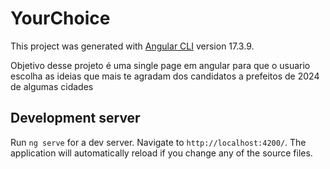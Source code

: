 # YourChoice

This project was generated with [Angular CLI](https://github.com/angular/angular-cli) version 17.3.9.

Objetivo desse projeto é uma single page em angular para que o usuario escolha as ideias que mais te agradam dos candidatos a prefeitos de 2024 de algumas cidades

## Development server

Run `ng serve` for a dev server. Navigate to `http://localhost:4200/`. The application will automatically reload if you change any of the source files.



